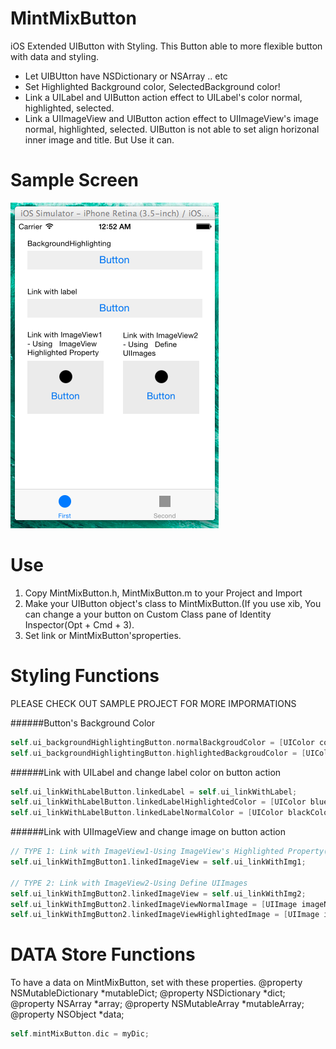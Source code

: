 MintMixButton
=============

iOS Extended UIButton with Styling. This Button able to more flexible button with data and styling.
* Let UIBUtton have NSDictionary or NSArray .. etc
* Set Highlighted Background color, SelectedBackground color!
* Link a UILabel and UIButton action effect to UILabel's color normal, highlighted, selected.
* Link a UIImageView and UIButton action effect to UIImageView's image normal, highlighted, selected. UIButton is not able to set align horizonal inner image and title. But Use it can.


Sample Screen
========
![screenshot](screen.png)


Use
========
1. Copy MintMixButton.h, MintMixButton.m to your Project and Import
2. Make your UIButton object's class to MintMixButton.(If you use xib, You can change a your button on Custom Class pane of Identity Inspector(Opt + Cmd + 3).
3. Set link or MintMixButton'sproperties.

Styling Functions
========

PLEASE CHECK OUT SAMPLE PROJECT FOR MORE IMPORMATIONS

######Button's Background Color
```objective-c
self.ui_backgroundHighlightingButton.normalBackgroudColor = [UIColor colorWithRed:0.937255 green:0.937255 blue:0.937255 alpha:1.000000];
self.ui_backgroundHighlightingButton.highlightedBackgroudColor = [UIColor colorWithRed:0.690196 green:0.737255 blue:0.843137 alpha:1.000000];
```

######Link with UILabel and change label color on button action
```objective-c
self.ui_linkWithLabelButton.linkedLabel = self.ui_linkWithLabel;
self.ui_linkWithLabelButton.linkedLabelHighlightedColor = [UIColor blueColor];
self.ui_linkWithLabelButton.linkedLabelNormalColor = [UIColor blackColor];
```

######Link with UIImageView and change image on button action
```objective-c
// TYPE 1: Link with ImageView1-Using ImageView's Highlighted Property(Need to set UIImageView's Highlighted Property)
self.ui_linkWithImgButton1.linkedImageView = self.ui_linkWithImg1;

// TYPE 2: Link with ImageView2-Using Define UIImages
self.ui_linkWithImgButton2.linkedImageView = self.ui_linkWithImg2;
self.ui_linkWithImgButton2.linkedImageViewNormalImage = [UIImage imageNamed:@"first"];
self.ui_linkWithImgButton2.linkedImageViewHighlightedImage = [UIImage imageNamed:@"second"];
```

DATA Store Functions
========
To have a data on MintMixButton, set with these properties.
@property NSMutableDictionary *mutableDict;
@property NSDictionary *dict;
@property NSArray *array;
@property NSMutableArray *mutableArray;
@property NSObject *data;
```objective-c
self.mintMixButton.dic = myDic;
```

